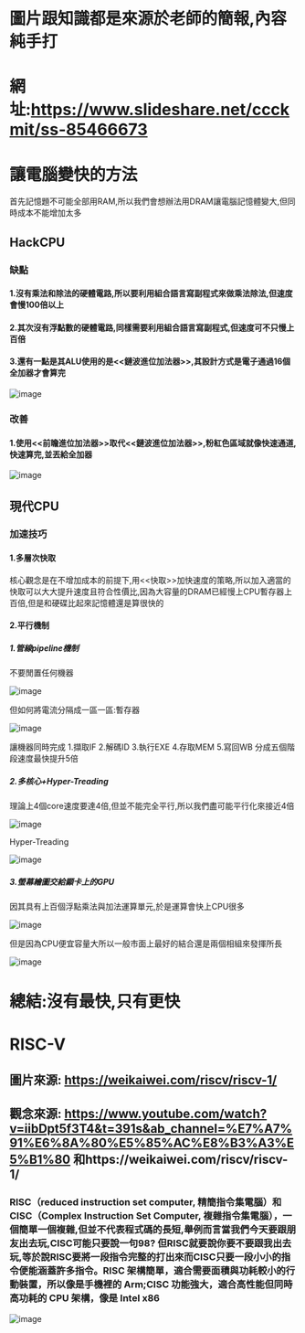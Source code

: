 # 圖片跟知識都是來源於老師的簡報,內容純手打
# 網址:https://www.slideshare.net/ccckmit/ss-85466673
# 讓電腦變快的方法
首先記憶題不可能全部用RAM,所以我們會想辦法用DRAM讓電腦記憶體變大,但同時成本不能增加太多
## HackCPU

### 缺點
#### 1.沒有乘法和除法的硬體電路,所以要利用組合語言寫副程式來做乘法除法,但速度會慢100倍以上
#### 2.其次沒有浮點數的硬體電路,同樣需要利用組合語言寫副程式,但速度可不只慢上百倍
#### 3.還有一點是其ALU使用的是<<鏈波進位加法器>>,其設計方式是電子通過16個全加器才會算完
![image](https://user-images.githubusercontent.com/81726807/149259781-0cd71167-a5b3-409c-98d9-1f798382c024.png)

### 改善
#### 1.使用<<前瞻進位加法器>>取代<<鏈波進位加法器>>,粉紅色區域就像快速通道,快速算完,並丟給全加器
![image](https://user-images.githubusercontent.com/81726807/149260667-7e07c73b-c7a3-46ae-a357-3f1b980eb51b.png)
## 現代CPU
### 加速技巧
#### 1.多層次快取
核心觀念是在不增加成本的前提下,用<<快取>>加快速度的策略,所以加入適當的快取可以大大提升速度且符合性價比,因為大容量的DRAM已經慢上CPU暫存器上百倍,但是和硬碟比起來記憶體還是算很快的
#### 2.平行機制
##### 1.管線pipeline機制
不要閒置任何機器

![image](https://user-images.githubusercontent.com/81726807/149280122-9f75dc3d-866f-4268-b842-cb709ec15e6c.png)

但如何將電流分隔成一區一區:暫存器

![image](https://user-images.githubusercontent.com/81726807/149280302-a3fb9b93-a863-4aab-8a4f-c187c9a36beb.png)

讓機器同時完成 1.擷取IF 2.解碼ID 3.執行EXE 4.存取MEM 5.寫回WB 
分成五個階段速度最快提升5倍

##### 2.多核心+Hyper-Treading
理論上4個core速度要達4倍,但並不能完全平行,所以我們盡可能平行化來接近4倍

![image](https://user-images.githubusercontent.com/81726807/149280991-6aa0554f-1383-45e7-aa6f-cfaff4508f76.png)



Hyper-Treading

![image](https://user-images.githubusercontent.com/81726807/149281460-01b2f089-a02e-4bd2-8f99-9eb2cdafa95f.png)



##### 3.螢幕繪圖交給顯卡上的GPU
因其具有上百個浮點乘法與加法運算單元,於是運算會快上CPU很多

![image](https://user-images.githubusercontent.com/81726807/149281781-6e6082c9-006a-4588-9ef1-0a693199ee00.png)

但是因為CPU便宜容量大所以一般市面上最好的結合還是兩個相組來發揮所長

![image](https://user-images.githubusercontent.com/81726807/149282044-4a9cdadf-9c16-4bfa-8790-5ccd84c446a8.png)

# 總結:沒有最快,只有更快


# RISC-V
## 圖片來源: https://weikaiwei.com/riscv/riscv-1/
## 觀念來源: https://www.youtube.com/watch?v=iibDpt5f3T4&t=391s&ab_channel=%E7%A7%91%E6%8A%80%E5%85%AC%E8%B3%A3%E5%B1%80 和https://weikaiwei.com/riscv/riscv-1/
### RISC（reduced instruction set computer, 精簡指令集電腦）和 CISC（Complex Instruction Set Computer, 複雜指令集電腦），一個簡單一個複雜,但並不代表程式碼的長短,舉例而言當我們今天要跟朋友出去玩,CISC可能只要說一句98? 但RISC就要說你要不要跟我出去玩,等於說RISC要將一段指令完整的打出來而CISC只要一段小小的指令便能涵蓋許多指令。RISC 架構簡單，適合需要面積與功耗較小的行動裝置，所以像是手機裡的 Arm;CISC 功能強大，適合高性能但同時高功耗的 CPU 架構，像是 Intel x86 
![image](https://user-images.githubusercontent.com/81726807/149291415-6ded63ed-be2d-4d10-9778-07910563a6d2.png)

